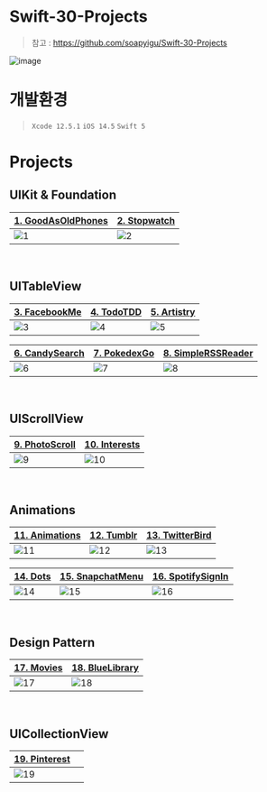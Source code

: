 # Swift-30-Projects
> 참고 : https://github.com/soapyigu/Swift-30-Projects

![image](https://github.com/soapyigu/Swift-30-Projects/blob/master/Swift30Projects.png)

# 개발환경
> `Xcode 12.5.1`  `iOS 14.5` `Swift 5`

# Projects
## UIKit & Foundation
|[1. GoodAsOldPhones](https://github.com/hhhan0315/Swift-30-Projects/tree/main/01_GoodAsOldPhones)|[2. Stopwatch](https://github.com/hhhan0315/Swift-30-Projects/tree/main/02_Stopwatch)|
|--|--|
|![1](https://github.com/hhhan0315/Swift-30-Projects/blob/main/01_GoodAsOldPhones/1.gif)|![2](https://github.com/hhhan0315/Swift-30-Projects/blob/main/02_Stopwatch/2.gif)|

<br>

## UITableView
|[3. FacebookMe](https://github.com/hhhan0315/Swift-30-Projects/tree/main/03_FacebookMe)|[4. TodoTDD](https://github.com/hhhan0315/Swift-30-Projects/tree/main/04_TodoTDD)|[5. Artistry](https://github.com/hhhan0315/Swift-30-Projects/tree/main/05_Artistry)|
|--|--|--|
|![3](https://github.com/hhhan0315/Swift-30-Projects/blob/main/03_FacebookMe/3.gif)|![4](https://github.com/hhhan0315/Swift-30-Projects/blob/main/04_TodoTDD/4.gif)|![5](https://github.com/hhhan0315/Swift-30-Projects/blob/main/05_Artistry/5.gif)|

|[6. CandySearch](https://github.com/hhhan0315/Swift-30-Projects/tree/main/06_CandySearch)|[7. PokedexGo](https://github.com/hhhan0315/Swift-30-Projects/tree/main/07_PokedexGo)|[8. SimpleRSSReader](https://github.com/hhhan0315/Swift-30-Projects/tree/main/08_SimpleRSSReader)|
|--|--|--|
|![6](https://github.com/hhhan0315/Swift-30-Projects/blob/main/06_CandySearch/6.gif)|![7](https://github.com/hhhan0315/Swift-30-Projects/blob/main/07_PokedexGo/스크린샷/스크린샷1.gif)|![8](https://github.com/hhhan0315/Swift-30-Projects/blob/main/08_SimpleRSSReader/8.gif)|

<br>

## UIScrollView
|[9. PhotoScroll](https://github.com/hhhan0315/Swift-30-Projects/tree/main/09_PhotoScroll)|[10. Interests](https://github.com/hhhan0315/Swift-30-Projects/tree/main/10_Interests)|
|--|--|
|![9](https://github.com/hhhan0315/Swift-30-Projects/blob/main/09_PhotoScroll/9.gif)|![10](https://github.com/hhhan0315/Swift-30-Projects/blob/main/10_Interests/10.gif)|

<br>

## Animations
|[11. Animations](https://github.com/hhhan0315/Swift-30-Projects/tree/main/11_Animations)|[12. Tumblr](https://github.com/hhhan0315/Swift-30-Projects/tree/main/12_Tumblr)|[13. TwitterBird](https://github.com/hhhan0315/Swift-30-Projects/tree/main/13_TwitterBird)|
|--|--|--|
|![11](https://github.com/hhhan0315/Swift-30-Projects/blob/main/11_Animations/11.gif)|![12](https://github.com/hhhan0315/Swift-30-Projects/blob/main/12_Tumblr/Simulator%20Screen%20Recording%20-%20iPhone%2011%20-%202021-12-17%20at%2020.10.45.gif)|![13](https://github.com/hhhan0315/Swift-30-Projects/blob/main/13_TwitterBird/13.gif)|

|[14. Dots](https://github.com/hhhan0315/Swift-30-Projects/tree/main/14_Dots)|[15. SnapchatMenu](https://github.com/hhhan0315/Swift-30-Projects/tree/main/15_SnapchatMenu)|[16. SpotifySignIn](https://github.com/hhhan0315/Swift-30-Projects/tree/main/16_SpotifySignIn)|
|--|--|--|
|![14](https://github.com/hhhan0315/Swift-30-Projects/blob/main/14_Dots/14.gif)|![15](https://github.com/hhhan0315/Swift-30-Projects/blob/main/15_SnapchatMenu/15.gif)|![16](https://github.com/hhhan0315/Swift-30-Projects/blob/main/16_SpotifySignIn/16.gif)|

<br>

## Design Pattern
|[17. Movies](https://github.com/hhhan0315/Swift-30-Projects/tree/main/17_Movies)|[18. BlueLibrary](https://github.com/hhhan0315/Swift-30-Projects/tree/main/18_BlueLibrary)|
|--|--|
|![17](https://github.com/hhhan0315/Swift-30-Projects/blob/main/17_Movies/17.gif)|![18](https://github.com/hhhan0315/Swift-30-Projects/blob/main/18_BlueLibrary/18.gif)|

<br>

## UICollectionView
|[19. Pinterest](https://github.com/hhhan0315/Swift-30-Projects/tree/main/19_Pinterest)||
|--|--|
|![19](https://github.com/hhhan0315/Swift-30-Projects/blob/main/19_Pinterest/19.gif)||
